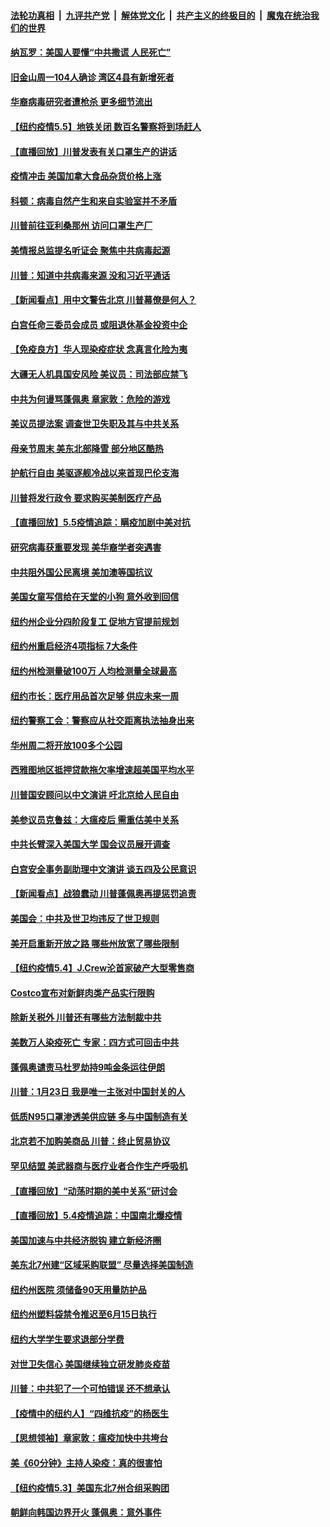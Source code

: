 

####  [法轮功真相](../../../../basic/blob/master/README.md?t=05061131) &nbsp;|&nbsp; [九评共产党](../../../../9ping.md/blob/master/README.md?t=05061131) &nbsp;|&nbsp; [解体党文化](../../../../jtdwh.md/blob/master/README.md?t=05061131)  &nbsp;|&nbsp; [共产主义的终极目的](../../../../gczydzjmd.md/blob/master/README.md?t=05061131) &nbsp;|&nbsp; [魔鬼在统治我们的世界](../../../../mgztzwmdsj.md/blob/master/README.md?t=05061131) 

#### [纳瓦罗：美国人要懂“中共撒谎 人民死亡”](../pages/nsc412/n12085419.md?t=05061131) 

#### [旧金山周一104人确诊  湾区4县有新增死者](../pages/nsc412/n12086071.md?t=05061131) 

#### [华裔病毒研究者遭枪杀 更多细节流出](../pages/nsc412/n12085740.md?t=05061131) 

#### [【纽约疫情5.5】地铁关闭 数百名警察将到场赶人](../pages/nsc412/n12084502.md?t=05061131) 

#### [【直播回放】川普发表有关口罩生产的讲话](../pages/nsc412/n12085548.md?t=05061131) 

#### [疫情冲击 美国加拿大食品杂货价格上涨](../pages/nsc412/n12085691.md?t=05061131) 

#### [科顿：病毒自然产生和来自实验室并不矛盾](../pages/nsc412/n12085647.md?t=05061131) 

#### [川普前往亚利桑那州 访问口罩生产厂](../pages/nsc412/n12085535.md?t=05061131) 

#### [美情报总监提名听证会 聚焦中共病毒起源](../pages/nsc412/n12085337.md?t=05061131) 

#### [川普：知道中共病毒来源 没和习近平通话](../pages/nsc412/n12085541.md?t=05061131) 

#### [【新闻看点】用中文警告北京 川普幕僚是何人？](../pages/nsc412/n12085506.md?t=05061131) 

#### [白宫任命三委员会成员 或阻退休基金投资中企](../pages/nsc412/n12085435.md?t=05061131) 

#### [【免疫良方】华人现染疫症状 念真言化险为夷](../pages/nsc412/n12085023.md?t=05061131) 

#### [大疆无人机具国安风险 美议员：司法部应禁飞](../pages/nsc412/n12085420.md?t=05061131) 

#### [中共为何谩骂蓬佩奥 章家敦：危险的游戏](../pages/nsc412/n12085233.md?t=05061131) 

#### [美议员提法案 调查世卫失职及其与中共关系](../pages/nsc412/n12085196.md?t=05061131) 

#### [母亲节周末 美东北部降雪 部分地区酷热](../pages/nsc412/n12085131.md?t=05061131) 

#### [护航行自由 美驱逐舰冷战以来首现巴伦支海](../pages/nsc412/n12085123.md?t=05061131) 

#### [川普将发行政令 要求购买美制医疗产品](../pages/nsc412/n12084978.md?t=05061131) 

#### [【直播回放】5.5疫情追踪：瞒疫加剧中美对抗](../pages/nsc412/n12084597.md?t=05061131) 

#### [研究病毒获重要发现 美华裔学者突遇害](../pages/nsc412/n12083781.md?t=05061131) 

#### [中共阻外国公民离境 美加澳等国抗议](../pages/nsc412/n12084377.md?t=05061131) 

#### [美国女童写信给在天堂的小狗 意外收到回信](../pages/nsc412/n12083937.md?t=05061131) 

#### [纽约州企业分四阶段复工  促地方官提前规划](../pages/nsc412/n12083611.md?t=05061131) 

#### [纽约州重启经济4项指标  7大条件](../pages/nsc412/n12083567.md?t=05061131) 

#### [纽约州检测量破100万 人均检测量全球最高](../pages/nsc412/n12083573.md?t=05061131) 

#### [纽约市长：医疗用品首次足够  供应未来一周](../pages/nsc412/n12083584.md?t=05061131) 

#### [纽约警察工会：警察应从社交距离执法抽身出来](../pages/nsc412/n12083579.md?t=05061131) 

#### [华州周二将开放100多个公园](../pages/nsc412/n12083773.md?t=05061131) 

#### [西雅图地区抵押贷款拖欠率增速超美国平均水平](../pages/nsc412/n12083751.md?t=05061131) 

#### [川普国安顾问以中文演讲 吁北京给人民自由](../pages/nsc412/n12083262.md?t=05061131) 

#### [美参议员克鲁兹：大瘟疫后 需重估美中关系](../pages/nsc412/n12082609.md?t=05061131) 

#### [中共长臂深入美国大学 国会议员展开调查](../pages/nsc412/n12083104.md?t=05061131) 

#### [白宫安全事务副助理中文演讲 谈五四及公民意识](../pages/nsc412/n12082987.md?t=05061131) 

#### [【新闻看点】战狼蠢动 川普蓬佩奥再提惩罚追责](../pages/nsc412/n12082651.md?t=05061131) 

#### [美国会：中共及世卫均违反了世卫规则](../pages/nsc412/n12082518.md?t=05061131) 

#### [美开启重新开放之路 哪些州放宽了哪些限制](../pages/nsc412/n12082828.md?t=05061131) 

#### [【纽约疫情5.4】J.Crew沦首家破产大型零售商](../pages/nsc412/n12081777.md?t=05061131) 

#### [Costco宣布对新鲜肉类产品实行限购](../pages/nsc412/n12082721.md?t=05061131) 

#### [除新关税外 川普还有哪些方法制裁中共](../pages/nsc412/n12080363.md?t=05061131) 

#### [美数万人染疫死亡 专家：四方式可回击中共](../pages/nsc412/n12082612.md?t=05061131) 

#### [蓬佩奥谴责马杜罗劫持9吨金条运往伊朗](../pages/nsc412/n12082228.md?t=05061131) 

#### [川普：1月23日 我是唯一主张对中国封关的人](../pages/nsc412/n12082325.md?t=05061131) 

#### [低质N95口罩渗透美供应链 多与中国制造有关](../pages/nsc412/n12081986.md?t=05061131) 

#### [北京若不加购美商品 川普：终止贸易协议](../pages/nsc412/n12082400.md?t=05061131) 

#### [罕见结盟 美武器商与医疗业者合作生产呼吸机](../pages/nsc412/n12082200.md?t=05061131) 

#### [【直播回放】“动荡时期的美中关系”研讨会](../pages/nsc412/n12082231.md?t=05061131) 

#### [【直播回放】5.4疫情追踪：中国南北爆疫情](../pages/nsc412/n12081951.md?t=05061131) 

#### [美国加速与中共经济脱钩 建立新经济圈](../pages/nsc412/n12081800.md?t=05061131) 

#### [美东北7州建“区域采购联盟” 尽量选择美国制造](../pages/nsc412/n12080957.md?t=05061131) 

#### [纽约州医院  须储备90天用量防护品](../pages/nsc412/n12080963.md?t=05061131) 

#### [纽约州塑料袋禁令推迟至6月15日执行](../pages/nsc412/n12080974.md?t=05061131) 

#### [纽约大学学生要求退部分学费](../pages/nsc412/n12080954.md?t=05061131) 

#### [对世卫失信心 美国继续独立研发肺炎疫苗](../pages/nsc412/n12080831.md?t=05061131) 

#### [川普：中共犯了一个可怕错误 还不想承认](../pages/nsc412/n12080777.md?t=05061131) 

#### [【疫情中的纽约人】“四维抗疫”的杨医生](../pages/nsc412/n12080589.md?t=05061131) 

#### [【思想领袖】章家敦：瘟疫加快中共垮台](../pages/nsc412/n11974313.md?t=05061131) 

#### [美《60分钟》主持人染疫：真的很害怕](../pages/nsc412/n12080641.md?t=05061131) 

#### [【纽约疫情5.3】美国东北7州合组采购团](../pages/nsc412/n12079463.md?t=05061131) 

#### [朝鲜向韩国边界开火 蓬佩奥：意外事件](../pages/nsc412/n12080356.md?t=05061131) 

